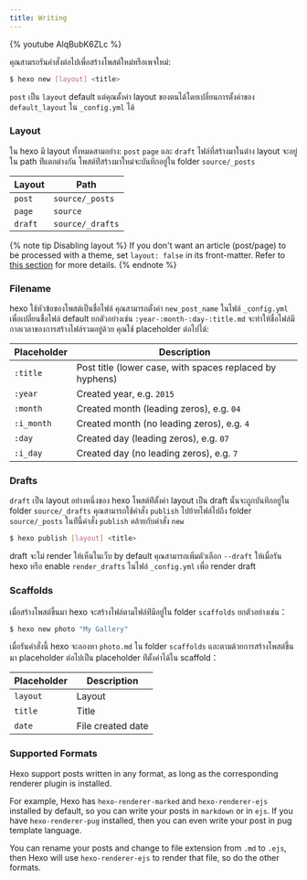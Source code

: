 ```yaml
---
title: Writing
---
```


{% youtube AIqBubK6ZLc %}

คุณสามรถรันคำสั่งต่อไปเพื่อสร้างโพสต์ใหม่หรือเพจใหม่:


``` bash
$ hexo new [layout] <title>
```

`post` เป็น `layout` default แต่คุณตั้งค่า layout ของตนได้โดยเปลี่ยนการตั้งค่าของ `default_layout` ใน  `_config.yml` ได้


### Layout

ใน hexo มี layout ทั้งหมดสามอย่าง: `post` `page`  และ `draft` ไฟล์ที่สร้างมาในต่าง layout จะอยู่ใน path ท่ีแตกต่างกัน 
โพสต์ท่ีสร้างมาใหม่จะบันทึกอยู่ใน folder  `source/_posts`

Layout | Path
--- | ---
`post` | `source/_posts`
`page` | `source`
`draft` | `source/_drafts`

{% note tip Disabling layout %}
If you don't want an article (post/page) to be processed with a theme, set `layout: false` in its front-matter. Refer to [this section](/docs/front-matter#Layout) for more details.
{% endnote %}

### Filename

hexo ใช้หัวข้อของโพสต์เป็นชื่อไฟล์ คุณสามารถตั้งค่า `new_post_name` ในไฟล์ 
`_config.yml` เพื่อเปลี่ยนชื่อไฟล์ default ยกตัวอย่างเช่น 
`:year-:month-:day-:title.md` 
จะทำให้ชื่อไฟล์มีกาลเวลาของการสร้างไฟล์รวมอยู่ด้วย คุณใช้ placeholder ต่อไปได้:

Placeholder | Description
--- | ---
`:title` | Post title (lower case, with spaces replaced by hyphens)
`:year` | Created year, e.g. `2015`
`:month` | Created month (leading zeros), e.g. `04`
`:i_month` | Created month (no leading zeros), e.g. `4`
`:day` | Created day (leading zeros), e.g. `07`
`:i_day` | Created day (no leading zeros), e.g. `7`

### Drafts

`draft` เป็น layout อย่างหนึ่งของ hexo โพสต์ท่ีตั้งค่า layout เป็น draft 
นั้นจะถูกบันทึกอยู่ใน folder `source/_drafts`  คุณสามารถใช้คำสั่ง `publish` ไปย้ายไฟล์ไปถึง folder `source/_posts`  ในท่ีนี้คำสั่ง `publish` คล้ายกับคำสั่ง `new`


``` bash
$ hexo publish [layout] <title>
```

draft จะไม่ render ให้เห็นในเว็บ by default คุณสามารถเพิ่มตัวเลือก `--draft` 
ให้เมื่อรัน hexo หรือ enable `render_drafts` ในไฟล์ `_config.yml` เพื่อ render draft

### Scaffolds

เมื่อสร้างโพสต์ขึ้นมา hexo จะสร้างไฟล์ตามไฟล์ท่ีมีอยู่ใน folder `scaffolds`  ยกตัวอย่างเช่น：

``` bash
$ hexo new photo "My Gallery"
```

เมื่อรันคำสั่งนี้ hexo จะลองหา `photo.md` ใน folder  `scaffolds`  และตามด้วยการสร้างโพสต์ขึ้นมา placeholder ต่อไปเป็น placeholder 
ท่ีตั้งค่าได้ใน scaffold：

Placeholder | Description
--- | ---
`layout` | Layout
`title` | Title
`date` | File created date

### Supported Formats

Hexo support posts written in any format, as long as the corresponding renderer plugin is installed.

For example, Hexo has `hexo-renderer-marked` and `hexo-renderer-ejs` installed by default, so you can write your posts in `markdown` or in `ejs`. If you have `hexo-renderer-pug` installed, then you can even write your post in pug template language.

You can rename your posts and change to file extension from `.md` to `.ejs`, then Hexo will use `hexo-renderer-ejs` to render that file, so do the other formats.
